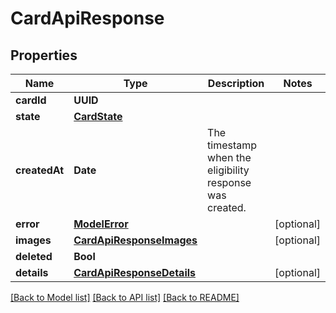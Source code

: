 # CardApiResponse

## Properties
Name | Type | Description | Notes
------------ | ------------- | ------------- | -------------
**cardId** | **UUID** |  | 
**state** | [**CardState**](CardState.md) |  | 
**createdAt** | **Date** | The timestamp when the eligibility response was created. | 
**error** | [**ModelError**](ModelError.md) |  | [optional] 
**images** | [**CardApiResponseImages**](CardApiResponseImages.md) |  | [optional] 
**deleted** | **Bool** |  | 
**details** | [**CardApiResponseDetails**](CardApiResponseDetails.md) |  | [optional] 

[[Back to Model list]](../README.md#documentation-for-models) [[Back to API list]](../README.md#documentation-for-api-endpoints) [[Back to README]](../README.md)


